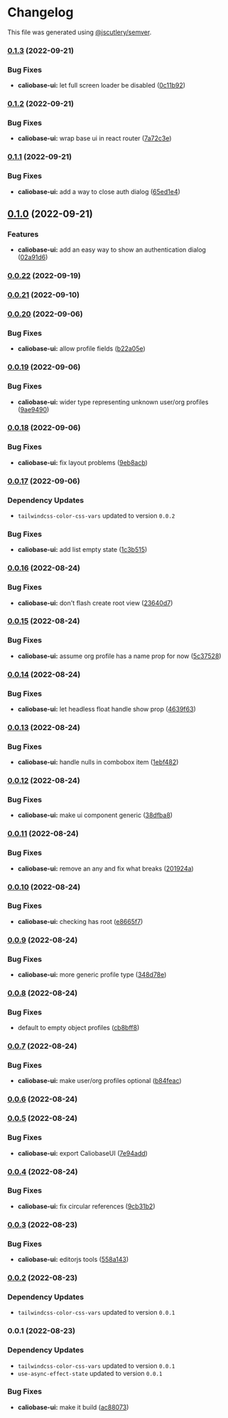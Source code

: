 # Changelog

This file was generated using [@jscutlery/semver](https://github.com/jscutlery/semver).

### [0.1.3](https://github.com/justicointeractive/caliobase/compare/caliobase-ui-0.1.2...caliobase-ui-0.1.3) (2022-09-21)


### Bug Fixes

* **caliobase-ui:** let full screen loader be disabled ([0c11b92](https://github.com/justicointeractive/caliobase/commit/0c11b92605bf5494b67b6bf487df73128eb81757))

### [0.1.2](https://github.com/justicointeractive/caliobase/compare/caliobase-ui-0.1.1...caliobase-ui-0.1.2) (2022-09-21)


### Bug Fixes

* **caliobase-ui:** wrap base ui in react router ([7a72c3e](https://github.com/justicointeractive/caliobase/commit/7a72c3e1535f7360ec2f5193ce6bd7aea19e9275))

### [0.1.1](https://github.com/justicointeractive/caliobase/compare/caliobase-ui-0.1.0...caliobase-ui-0.1.1) (2022-09-21)


### Bug Fixes

* **caliobase-ui:** add a way to close auth dialog ([65ed1e4](https://github.com/justicointeractive/caliobase/commit/65ed1e4815b8617dca8a83c7cbd1a0bfca3b6564))

## [0.1.0](https://github.com/justicointeractive/caliobase/compare/caliobase-ui-0.0.22...caliobase-ui-0.1.0) (2022-09-21)


### Features

* **caliobase-ui:** add an easy way to show an authentication dialog ([02a91d6](https://github.com/justicointeractive/caliobase/commit/02a91d6b7c0731ab0c27b550f91744507fa01ea7))

### [0.0.22](https://github.com/justicointeractive/caliobase/compare/caliobase-ui-0.0.21...caliobase-ui-0.0.22) (2022-09-19)

### [0.0.21](https://github.com/justicointeractive/caliobase/compare/caliobase-ui-0.0.20...caliobase-ui-0.0.21) (2022-09-10)

### [0.0.20](https://github.com/justicointeractive/caliobase/compare/caliobase-ui-0.0.19...caliobase-ui-0.0.20) (2022-09-06)


### Bug Fixes

* **caliobase-ui:** allow profile fields ([b22a05e](https://github.com/justicointeractive/caliobase/commit/b22a05efb979b48d507696df2682ae47614a81cc))

### [0.0.19](https://github.com/justicointeractive/caliobase/compare/caliobase-ui-0.0.18...caliobase-ui-0.0.19) (2022-09-06)


### Bug Fixes

* **caliobase-ui:** wider type representing unknown user/org profiles ([9ae9490](https://github.com/justicointeractive/caliobase/commit/9ae949027819e100b533f78cc35e8d8b7fc7d6f5))

### [0.0.18](https://github.com/justicointeractive/caliobase/compare/caliobase-ui-0.0.17...caliobase-ui-0.0.18) (2022-09-06)


### Bug Fixes

* **caliobase-ui:** fix layout problems ([9eb8acb](https://github.com/justicointeractive/caliobase/commit/9eb8acb45d110b4d3464b0286a0ac937fd7ee0b3))

### [0.0.17](https://github.com/justicointeractive/caliobase/compare/caliobase-ui-0.0.16...caliobase-ui-0.0.17) (2022-09-06)

### Dependency Updates

* `tailwindcss-color-css-vars` updated to version `0.0.2`

### Bug Fixes

* **caliobase-ui:** add list empty state ([1c3b515](https://github.com/justicointeractive/caliobase/commit/1c3b5155adca43a84b41b52bcbe6fde1266ae467))

### [0.0.16](https://github.com/justicointeractive/caliobase/compare/caliobase-ui-0.0.15...caliobase-ui-0.0.16) (2022-08-24)


### Bug Fixes

* **caliobase-ui:** don't flash create root view ([23640d7](https://github.com/justicointeractive/caliobase/commit/23640d7e5e48dd5c7279655dff6c51faf04d3a01))

### [0.0.15](https://github.com/justicointeractive/caliobase/compare/caliobase-ui-0.0.14...caliobase-ui-0.0.15) (2022-08-24)


### Bug Fixes

* **caliobase-ui:** assume org profile has a name prop for now ([5c37528](https://github.com/justicointeractive/caliobase/commit/5c3752838a2dd33e423770108598afb1f36d036e))

### [0.0.14](https://github.com/justicointeractive/caliobase/compare/caliobase-ui-0.0.13...caliobase-ui-0.0.14) (2022-08-24)


### Bug Fixes

* **caliobase-ui:** let headless float handle show prop ([4639f63](https://github.com/justicointeractive/caliobase/commit/4639f639322686afefaa65b301eb59818385e3bd))

### [0.0.13](https://github.com/justicointeractive/caliobase/compare/caliobase-ui-0.0.12...caliobase-ui-0.0.13) (2022-08-24)


### Bug Fixes

* **caliobase-ui:** handle nulls in combobox item ([1ebf482](https://github.com/justicointeractive/caliobase/commit/1ebf482680fe90ab47fc077161429dad5a66ebd4))

### [0.0.12](https://github.com/justicointeractive/caliobase/compare/caliobase-ui-0.0.11...caliobase-ui-0.0.12) (2022-08-24)


### Bug Fixes

* **caliobase-ui:** make ui component generic ([38dfba8](https://github.com/justicointeractive/caliobase/commit/38dfba8417e3ee342ff972d48b9a7bad0e69e62a))

### [0.0.11](https://github.com/justicointeractive/caliobase/compare/caliobase-ui-0.0.10...caliobase-ui-0.0.11) (2022-08-24)


### Bug Fixes

* **caliobase-ui:** remove an any and fix what breaks ([201924a](https://github.com/justicointeractive/caliobase/commit/201924a058c83940255932ce7f2eec06947ad05c))

### [0.0.10](https://github.com/justicointeractive/caliobase/compare/caliobase-ui-0.0.9...caliobase-ui-0.0.10) (2022-08-24)


### Bug Fixes

* **caliobase-ui:** checking has root ([e8665f7](https://github.com/justicointeractive/caliobase/commit/e8665f7ded804d5a10e74f7173edd29a8b86ad46))

### [0.0.9](https://github.com/justicointeractive/caliobase/compare/caliobase-ui-0.0.8...caliobase-ui-0.0.9) (2022-08-24)


### Bug Fixes

* **caliobase-ui:** more generic profile type ([348d78e](https://github.com/justicointeractive/caliobase/commit/348d78e3a345d8241f80ae1e45e76c5166d5e439))

### [0.0.8](https://github.com/justicointeractive/caliobase/compare/caliobase-ui-0.0.7...caliobase-ui-0.0.8) (2022-08-24)


### Bug Fixes

* default to empty object profiles ([cb8bff8](https://github.com/justicointeractive/caliobase/commit/cb8bff8f4d9fe6bc55f54d2f9360231e8fa79f48))

### [0.0.7](https://github.com/justicointeractive/caliobase/compare/caliobase-ui-0.0.6...caliobase-ui-0.0.7) (2022-08-24)


### Bug Fixes

* **caliobase-ui:** make user/org profiles optional ([b84feac](https://github.com/justicointeractive/caliobase/commit/b84feac806ea7bed5fa001e3e3ab92c97de88eb4))

### [0.0.6](https://github.com/justicointeractive/caliobase/compare/caliobase-ui-0.0.5...caliobase-ui-0.0.6) (2022-08-24)

### [0.0.5](https://github.com/justicointeractive/caliobase/compare/caliobase-ui-0.0.4...caliobase-ui-0.0.5) (2022-08-24)


### Bug Fixes

* **caliobase-ui:** export CaliobaseUI ([7e94add](https://github.com/justicointeractive/caliobase/commit/7e94add64ce3656dc1920ca7fc856f67840c1fa3))

### [0.0.4](https://github.com/justicointeractive/caliobase/compare/caliobase-ui-0.0.3...caliobase-ui-0.0.4) (2022-08-24)


### Bug Fixes

* **caliobase-ui:** fix circular references ([9cb31b2](https://github.com/justicointeractive/caliobase/commit/9cb31b218c0fa306dc5d19add2270c533c44e1ce))

### [0.0.3](https://github.com/justicointeractive/caliobase/compare/caliobase-ui-0.0.2...caliobase-ui-0.0.3) (2022-08-23)


### Bug Fixes

* **caliobase-ui:** editorjs tools ([558a143](https://github.com/justicointeractive/caliobase/commit/558a14346d9563522cadbbb047af319275dd05f9))

### [0.0.2](https://github.com/justicointeractive/caliobase/compare/caliobase-ui-0.0.1...caliobase-ui-0.0.2) (2022-08-23)

### Dependency Updates

* `tailwindcss-color-css-vars` updated to version `0.0.1`
### 0.0.1 (2022-08-23)

### Dependency Updates

* `tailwindcss-color-css-vars` updated to version `0.0.1`
* `use-async-effect-state` updated to version `0.0.1`

### Bug Fixes

* **caliobase-ui:** make it build ([ac88073](https://github.com/justicointeractive/caliobase/commit/ac88073cffa228665f3c0affe666ef5202158c60))
